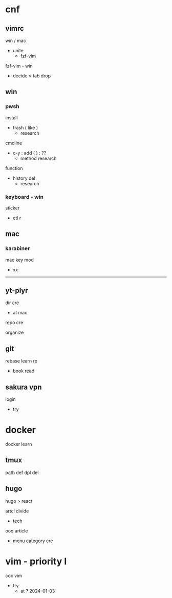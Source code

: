 
# cnf


## vimrc

win / mac
- unite
  - fzf-vim


fzf-vim  -  win
- decide > tab drop




## win

### pwsh

install
- trash ( like )
  - research


cmdline
- c-y : add (  ) : ??
  - method research


function

- history del
  - research



### keyboard  -  win

sticker
- ctl r



## mac

### karabiner

mac key mod
- xx



---

## yt-plyr

dir cre
- at mac

repo cre


organize


## git

rebase learn re
- book read


## sakura vpn

login
- try


# docker

docker learn


## tmux

path def dpl del


## hugo

hugo > react


artcl divide
- tech


ooq article
- menu category cre


# vim  -  priority l

coc vim
- try
  - at ? 2024-01-03



